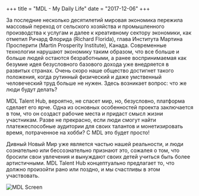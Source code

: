 +++
title = "MDL - My Daily Life"
date = "2017-12-06"
+++

За последние несколько десятилетий мировая экономика пережила массовый переход от сельского хозяйства и промышленного производства к услугам и далее к креативному сектору экономики, как отметил Ричард Флорида (Richard Florida), глава Института Мартина Просперити (Martin Prosperity Institute), Канада. Современные технологии нарушают экономику таким образом, что все больше и больше людей остаются безработными, а ранее воспринимаемая как безумие идея безусловного базового дохода уже внедряется в развитых странах. Очень скоро наше общество достигнет такого положения, когда рутинный физический и даже умственный человеческий труд больше не нужен. Здесь возникает вопрос: что же люди будут делать?
 
MDL Talent Hub, вероятно, не спасет мир, но, безусловно, платформа сделает его ярче. Одна из основных особенностей проекта заключается в том, что он создаст рабочие места и придаст смысл жизни участникам. Разве не прекрасно, если люди смогут найти платежеспособные аудитории для своих талантов и монетизировать время, потраченное на хобби? С MDL это будет просто!
 
Дивный Новый Мир уже является частью нашей реальности, и люди сознательно или бессознательно признают это, сожалея о том, что бросили свои увлечения и вынуждают своих детей учиться быть более артистичными. MDL Talent Hub концептуально предлагает то, что должно произойти рано или поздно, и мы счастливы в этом участвовать.

![MDL Screen](https://gateway.ipfs.io/ipfs/QmPhFwfWod9qpuriJL8LKfiKL8wc8FJU1VTT1QBacFfrFf/MDL%20Screen2.jpg)

